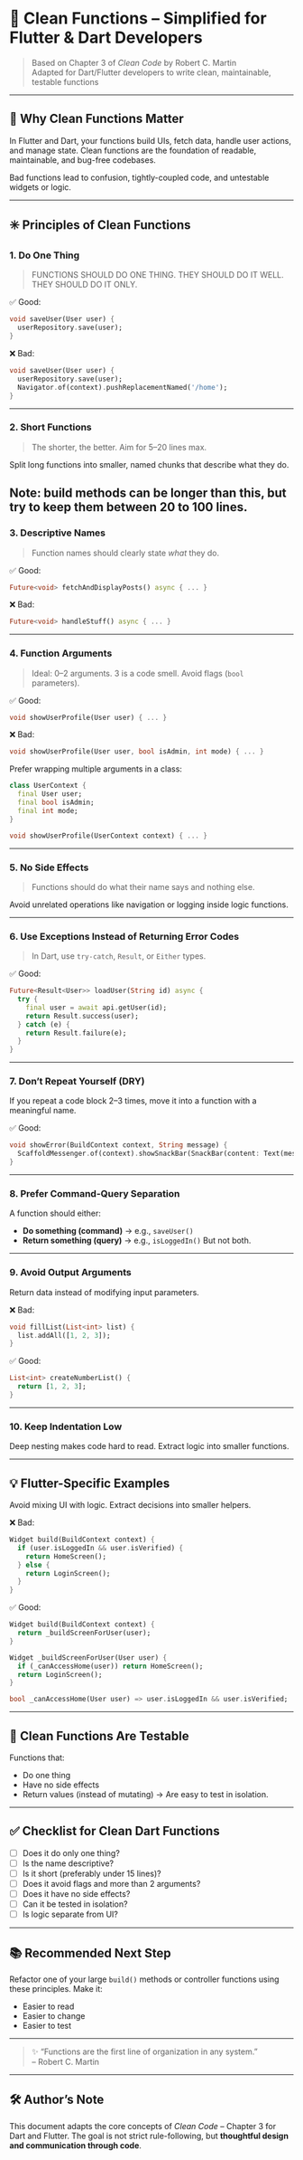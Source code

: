 
# 🧼 Clean Functions – Simplified for Flutter & Dart Developers

> Based on Chapter 3 of *Clean Code* by Robert C. Martin  
> Adapted for Dart/Flutter developers to write clean, maintainable, testable functions

---

## 📌 Why Clean Functions Matter

In Flutter and Dart, your functions build UIs, fetch data, handle user actions, and manage state. Clean functions are the foundation of readable, maintainable, and bug-free codebases.

Bad functions lead to confusion, tightly-coupled code, and untestable widgets or logic.



---

## ✳️ Principles of Clean Functions

### 1. **Do One Thing**
> FUNCTIONS SHOULD DO ONE THING. THEY SHOULD DO IT WELL.
THEY SHOULD DO IT ONLY.

✅ Good:
```dart
void saveUser(User user) {
  userRepository.save(user);
}
```

❌ Bad:
```dart
void saveUser(User user) {
  userRepository.save(user);
  Navigator.of(context).pushReplacementNamed('/home');
}
```

---

### 2. **Short Functions**
> The shorter, the better. Aim for 5–20 lines max.

Split long functions into smaller, named chunks that describe what they do.

Note: build methods can be longer than this, but try to keep them between 20 to 100 lines.
---

### 3. **Descriptive Names**
> Function names should clearly state *what* they do.

✅ Good:
```dart
Future<void> fetchAndDisplayPosts() async { ... }
```

❌ Bad:
```dart
Future<void> handleStuff() async { ... }
```

---

### 4. **Function Arguments**
> Ideal: 0–2 arguments. 3 is a code smell. Avoid flags (`bool` parameters).

✅ Good:
```dart
void showUserProfile(User user) { ... }
```

❌ Bad:
```dart
void showUserProfile(User user, bool isAdmin, int mode) { ... }
```

Prefer wrapping multiple arguments in a class:
```dart
class UserContext {
  final User user;
  final bool isAdmin;
  final int mode;
}

void showUserProfile(UserContext context) { ... }
```

---

### 5. **No Side Effects**
> Functions should do what their name says and nothing else.

Avoid unrelated operations like navigation or logging inside logic functions.

---

### 6. **Use Exceptions Instead of Returning Error Codes**
> In Dart, use `try-catch`, `Result`, or `Either` types.

✅ Good:
```dart
Future<Result<User>> loadUser(String id) async {
  try {
    final user = await api.getUser(id);
    return Result.success(user);
  } catch (e) {
    return Result.failure(e);
  }
}
```

---

### 7. **Don’t Repeat Yourself (DRY)**

If you repeat a code block 2–3 times, move it into a function with a meaningful name.

✅ Good:
```dart
void showError(BuildContext context, String message) {
  ScaffoldMessenger.of(context).showSnackBar(SnackBar(content: Text(message)));
}
```

---

### 8. **Prefer Command-Query Separation**

A function should either:
- **Do something (command)** → e.g., `saveUser()`
- **Return something (query)** → e.g., `isLoggedIn()`
But not both.

---

### 9. **Avoid Output Arguments**

Return data instead of modifying input parameters.

❌ Bad:
```dart
void fillList(List<int> list) {
  list.addAll([1, 2, 3]);
}
```

✅ Good:
```dart
List<int> createNumberList() {
  return [1, 2, 3];
}
```

---

### 10. **Keep Indentation Low**

Deep nesting makes code hard to read. Extract logic into smaller functions.

---

## 💡 Flutter-Specific Examples

Avoid mixing UI with logic. Extract decisions into smaller helpers.

❌ Bad:
```dart
Widget build(BuildContext context) {
  if (user.isLoggedIn && user.isVerified) {
    return HomeScreen();
  } else {
    return LoginScreen();
  }
}
```

✅ Good:
```dart
Widget build(BuildContext context) {
  return _buildScreenForUser(user);
}

Widget _buildScreenForUser(User user) {
  if (_canAccessHome(user)) return HomeScreen();
  return LoginScreen();
}

bool _canAccessHome(User user) => user.isLoggedIn && user.isVerified;
```

---

## 🧪 Clean Functions Are Testable

Functions that:
- Do one thing
- Have no side effects
- Return values (instead of mutating)
→ Are easy to test in isolation.

---

## ✅ Checklist for Clean Dart Functions

- [ ] Does it do only one thing?
- [ ] Is the name descriptive?
- [ ] Is it short (preferably under 15 lines)?
- [ ] Does it avoid flags and more than 2 arguments?
- [ ] Does it have no side effects?
- [ ] Can it be tested in isolation?
- [ ] Is logic separate from UI?

---

## 📚 Recommended Next Step

Refactor one of your large `build()` methods or controller functions using these principles. Make it:
- Easier to read
- Easier to change
- Easier to test

---

> ✨ “Functions are the first line of organization in any system.”  
> – Robert C. Martin

---

## 🛠️ Author’s Note

This document adapts the core concepts of *Clean Code* – Chapter 3 for Dart and Flutter. The goal is not strict rule-following, but **thoughtful design and communication through code**.
